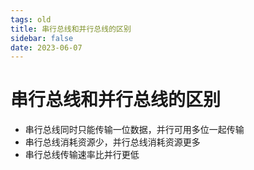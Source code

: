 ```yaml
---
tags: old
title: 串行总线和并行总线的区别
sidebar: false
date: 2023-06-07
---
```

# 串行总线和并行总线的区别

- 串行总线同时只能传输一位数据，并行可用多位一起传输
- 串行总线消耗资源少，并行总线消耗资源更多
- 串行总线传输速率比并行更低